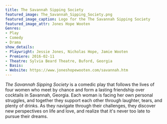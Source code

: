 ```yaml
---
title: The Savannah Sipping Society
featured_image: The_Savannah_Sipping_Society.png
featured_image_caption: Logo for the The Savannah Sipping Society
featured_image_attr: Jones Hope Wooten
Genres: 
- Play
- Comedy
- Drama
show_details:
- Playwright: Jessie Jones, Nicholas Hope, Jamie Wooten
- Premiere: 2016-02-11
- Theatre: Sylvia Beard Theatre, Buford, Georgia
- Basis: 
- Website: https://www.joneshopewooten.com/savannah.htm
---
```

*The Savannah Sipping Society* is a comedic play that follows the lives of four women who meet by chance and form a lasting friendship over cocktails in Savannah, Georgia. Each woman is facing her own personal struggles, and together they support each other through laughter, tears, and plenty of drinks. As they navigate through their challenges, they discover new perspectives on life and love, and realize that it's never too late to pursue their dreams. 